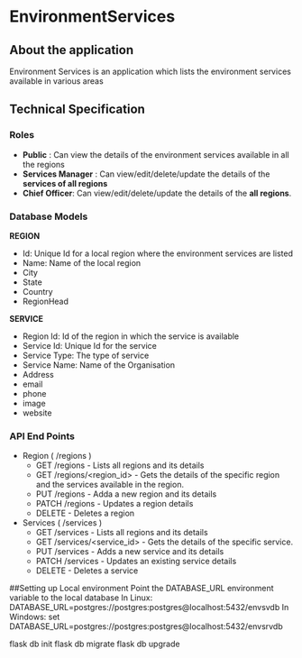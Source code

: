# EnvironmentServices
## About the application
Environment Services is an application which lists the environment services available in various areas

## Technical Specification

### Roles
 * **Public** : Can view the details of the environment services available in all the regions
 * **Services Manager** : Can view/edit/delete/update the details of the __services of all regions__
 * **Chief Officer**: Can view/edit/delete/update the details of the __all regions__.


### Database Models
**REGION**
- Id: Unique Id for a local region where the environment services are listed
- Name: Name of the local region
- City
- State
- Country
- RegionHead

**SERVICE**
- Region Id: Id of the region in which the service is available
- Service Id: Unique Id for the service
- Service Type: The type of service
- Service Name: Name of the Organisation
- Address
- email
- phone
- image
- website


### API End Points
* Region ( /regions )
  * GET /regions - Lists all regions and its details
  * GET /regions/<region_id> - Gets the details of the specific region and the services available in the region.
  * PUT /regions - Adda a new region and its details
  * PATCH /regions - Updates a region details
  * DELETE - Deletes a region
* Services ( /services )
  * GET /services - Lists all regions and its details
  * GET /services/<service_id> - Gets the details of the specific service.
  * PUT /services - Adds a new service and its details
  * PATCH /services - Updates an existing service details
  * DELETE - Deletes a service

##Setting up Local environment
Point the DATABASE_URL environment variable to the local database
In Linux:
DATABASE_URL=postgres://postgres:postgres@localhost:5432/envsvdb
In Windows:
set DATABASE_URL=postgres://postgres:postgres@localhost:5432/envsrvdb

flask db init
flask db migrate
flask db upgrade

